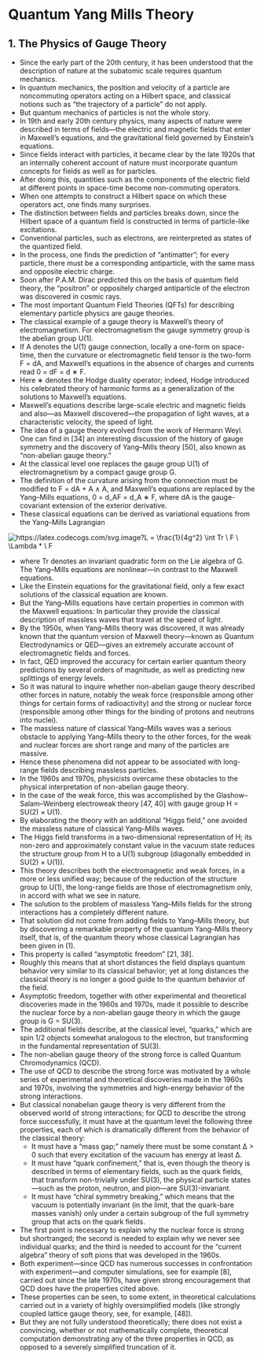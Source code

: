 # Quantum Yang Mills Theory

## 1. The Physics of Gauge Theory

- Since the early part of the 20th century, it has been understood that the description of nature at the subatomic scale requires quantum mechanics.
- In quantum mechanics, the position and velocity of a particle are noncommuting operators acting on a Hilbert space, and classical notions such as “the trajectory of a particle” do not apply.
- But quantum mechanics of particles is not the whole story.
- In 19th and early 20th century physics, many aspects of nature were described in terms of fields—the electric and magnetic fields that enter in Maxwell’s equations, and the gravitational field governed by Einstein’s equations.
- Since fields interact with particles, it became clear by the late 1920s that an internally coherent account of nature must incorporate quantum concepts for fields as well as for particles.
- After doing this, quantities such as the components of the electric field at different points in space-time become non-commuting operators.
- When one attempts to construct a Hilbert space on which these operators act, one finds many surprises.
- The distinction between fields and particles breaks down, since the Hilbert space of a quantum field is constructed in terms of particle-like excitations.
- Conventional particles, such as electrons, are reinterpreted as states of the quantized field.
- In the process, one finds the prediction of “antimatter”; for every particle, there must be a corresponding antiparticle, with the same mass and opposite electric charge.
- Soon after P.A.M. Dirac predicted this on the basis of quantum field theory, the “positron” or oppositely charged antiparticle of the electron was discovered in cosmic rays.
- The most important Quantum Field Theories (QFTs) for describing elementary particle physics are gauge theories.
- The classical example of a gauge theory is Maxwell’s theory of electromagnetism. For electromagnetism the gauge symmetry group is the abelian group U(1).
- If A denotes the U(1) gauge connection, locally a one-form on space-time, then the curvature or electromagnetic field tensor is the two-form F = dA, and Maxwell’s equations in the absence of charges and currents read 0 = dF = d ∗ F. 
- Here ∗ denotes the Hodge duality operator; indeed, Hodge introduced his celebrated theory of harmonic forms as a generalization of the solutions to Maxwell’s equations.
- Maxwell’s equations describe large-scale electric and magnetic fields and also—as Maxwell discovered—the propagation of light waves, at a characteristic velocity, the speed of light.
- The idea of a gauge theory evolved from the work of Hermann Weyl. One can find in [34] an interesting discussion of the history of gauge symmetry and the discovery of Yang–Mills theory [50], also known as “non-abelian gauge theory.”
- At the classical level one replaces the gauge group U(1) of electromagnetism by a compact gauge group G.
- The definition of the curvature arising from the connection must be modified to F = dA + A ∧ A, and Maxwell’s equations are replaced by the Yang–Mills equations, 0 = d_AF = d_A ∗ F, where dA is the gauge-covariant extension of the exterior derivative.
- These classical equations can be derived as variational equations from the Yang–Mills Lagrangian

<img src="https://latex.codecogs.com/svg.image?L&space;=&space;\frac{1}{4g^2}&space;\int&space;Tr&space;\&space;F&space;\&space;\Lambda&space;*&space;\&space;F" title="https://latex.codecogs.com/svg.image?L = \frac{1}{4g^2} \int Tr \ F \ \Lambda * \ F" />

- where Tr denotes an invariant quadratic form on the Lie algebra of G. The Yang–Mills equations are nonlinear—in contrast to the Maxwell equations.
- Like the Einstein equations for the gravitational field, only a few exact solutions of the classical equation are known.
- But the Yang–Mills equations have certain properties in common with the Maxwell equations: In particular they provide the classical description of massless waves that travel at the speed of light.
- By the 1950s, when Yang–Mills theory was discovered, it was already known that the quantum version of Maxwell theory—known as Quantum Electrodynamics or QED—gives an extremely accurate account of electromagnetic fields and forces.
- In fact, QED improved the accuracy for certain earlier quantum theory predictions by several orders of magnitude, as well as predicting new splittings of energy levels.
- So it was natural to inquire whether non-abelian gauge theory described other forces in nature, notably the weak force (responsible among other things for certain forms of radioactivity) and the strong or nuclear force (responsible among other things for the binding of protons and neutrons into nuclei).
- The massless nature of classical Yang–Mills waves was a serious obstacle to applying Yang–Mills theory to the other forces, for the weak and nuclear forces are short range and many of the particles are massive.
- Hence these phenomena did not appear to be associated with long-range fields describing massless particles.
- In the 1960s and 1970s, physicists overcame these obstacles to the physical interpretation of non-abelian gauge theory.
- In the case of the weak force, this was accomplished by the Glashow–Salam–Weinberg electroweak theory [47, 40] with gauge group H = SU(2) × U(1).
- By elaborating the theory with an additional “Higgs field,” one avoided the massless nature of classical Yang–Mills waves.
- The Higgs field transforms in a two-dimensional representation of H; its non-zero and approximately constant value in the vacuum state reduces the structure group from H to a U(1) subgroup (diagonally embedded in SU(2) × U(1)).
- This theory describes both the electromagnetic and weak forces, in a more or less unified way; because of the reduction of the structure group to U(1), the long-range fields are those of electromagnetism only, in accord with what we see in nature.
- The solution to the problem of massless Yang–Mills fields for the strong interactions has a completely different nature.
- That solution did not come from adding fields to Yang–Mills theory, but by discovering a remarkable property of the quantum Yang–Mills theory itself, that is, of the quantum theory whose classical Lagrangian has been given in (1).
- This property is called “asymptotic freedom” [21, 38].
- Roughly this means that at short distances the field displays quantum behavior very similar to its classical behavior; yet at long distances the classical theory is no longer a good guide to the quantum behavior of the field.
- Asymptotic freedom, together with other experimental and theoretical discoveries made in the 1960s and 1970s, made it possible to describe the nuclear force by a non-abelian gauge theory in which the gauge group is G = SU(3).
- The additional fields describe, at the classical level, “quarks,” which are spin 1/2 objects somewhat analogous to the electron, but transforming in the fundamental representation of SU(3).
- The non-abelian gauge theory of the strong force is called Quantum Chromodynamics (QCD).
- The use of QCD to describe the strong force was motivated by a whole series of experimental and theoretical discoveries made in the 1960s and 1970s, involving the symmetries and high-energy behavior of the strong interactions.
- But classical nonabelian gauge theory is very different from the observed world of strong interactions; for QCD to describe the strong force successfully, it must have at the quantum level the following three properties, each of which is dramatically different from the behavior of the classical theory:
  - It must have a “mass gap;” namely there must be some constant ∆ > 0 such that every excitation of the vacuum has energy at least ∆.
  - It must have “quark confinement,” that is, even though the theory is described in terms of elementary fields, such as the quark fields, that transform non-trivially under SU(3), the physical particle states—such as the proton, neutron, and pion—are SU(3)-invariant.
  -  It must have “chiral symmetry breaking,” which means that the vacuum is potentially invariant (in the limit, that the quark-bare masses vanish) only under a certain subgroup of the full symmetry group that acts on the quark fields.
- The first point is necessary to explain why the nuclear force is strong but shortranged; the second is needed to explain why we never see individual quarks; and the third is needed to account for the “current algebra” theory of soft pions that was developed in the 1960s.
- Both experiment—since QCD has numerous successes in confrontation with experiment—and computer simulations, see for example [8], carried out since the late 1970s, have given strong encouragement that QCD does have the properties cited above.
- These properties can be seen, to some extent, in theoretical calculations carried out in a variety of highly oversimplified models (like strongly coupled lattice gauge theory, see, for example, [48]).
- But they are not fully understood theoretically; there does not exist a convincing, whether or not mathematically complete, theoretical computation demonstrating any of the three properties in QCD, as opposed to a severely simplified truncation of it.































